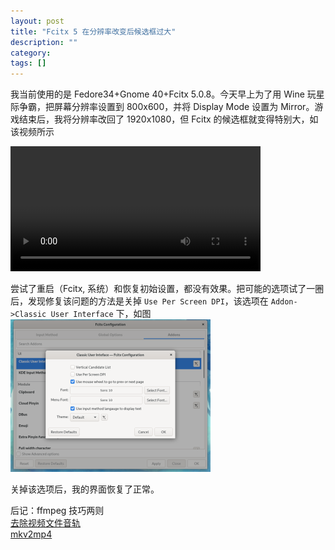 ```yaml
---
layout: post
title: "Fcitx 5 在分辨率改变后候选框过大"
description: ""
category: 
tags: []
---
```


我当前使用的是 Fedore34+Gnome 40+Fcitx 5.0.8。今天早上为了用 Wine 玩星际争霸，把屏幕分辨率设置到 800x600，并将 Display Mode 设置为 Mirror。游戏结束后，我将分辨率改回了 1920x1080，但 Fcitx 的候选框就变得特别大，如该视频所示

<video width='400' controls>
    <source src="{{site.baseurl}}/resources/fcitx/font_size_error.mp4" type="video/mp4">
</video>

尝试了重启（Fcitx, 系统）和恢复初始设置，都没有效果。把可能的选项试了一圈后，发现修复该问题的方法是关掉 `Use Per Screen DPI`，该选项在 `Addon->Classic User Interface` 下，如图   
![Use Per Screen DPI](/resources/fcitx/dpi_option.png)

关掉该选项后，我的界面恢复了正常。

后记：ffmpeg 技巧两则  
[去除视频文件音轨](https://superuser.com/q/268985/295652)  
[mkv2mp4](https://askubuntu.com/a/396906/134171)
